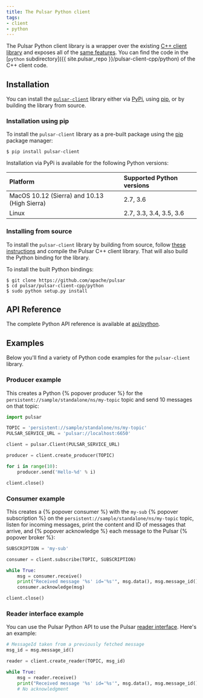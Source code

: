 ```yaml
---
title: The Pulsar Python client
tags:
- client
- python
---
```


<!--

    Licensed to the Apache Software Foundation (ASF) under one
    or more contributor license agreements.  See the NOTICE file
    distributed with this work for additional information
    regarding copyright ownership.  The ASF licenses this file
    to you under the Apache License, Version 2.0 (the
    "License"); you may not use this file except in compliance
    with the License.  You may obtain a copy of the License at

      http://www.apache.org/licenses/LICENSE-2.0

    Unless required by applicable law or agreed to in writing,
    software distributed under the License is distributed on an
    "AS IS" BASIS, WITHOUT WARRANTIES OR CONDITIONS OF ANY
    KIND, either express or implied.  See the License for the
    specific language governing permissions and limitations
    under the License.

-->

The Pulsar Python client library is a wrapper over the existing [C++ client library](../Cpp) and exposes all of the [same features](../../../../api/cpp). You can find the code in the [`python` subdirectory]({{ site.pulsar_repo }}/pulsar-client-cpp/python) of the C++ client code.

## Installation

You can install the [`pulsar-client`](https://pypi.python.org/pypi/pulsar-client) library either via [PyPi](https://pypi.python.org/pypi), using [pip](#installation-using-pip), or by building the library from source.

### Installation using pip

To install the `pulsar-client` library as a pre-built package using the [pip](https://pip.pypa.io/en/stable/) package manager:

```shell
$ pip install pulsar-client
```

Installation via PyPi is available for the following Python versions:

Platform | Supported Python versions
:--------|:-------------------------
MacOS 10.12 (Sierra) and 10.13 (High Sierra) | 2.7, 3.6
Linux | 2.7, 3.3, 3.4, 3.5, 3.6

### Installing from source

To install the `pulsar-client` library by building from source, follow [these instructions](../Cpp#compilation) and compile the Pulsar C++ client library. That will also build the Python binding for the library.

To install the built Python bindings:

```shell
$ git clone https://github.com/apache/pulsar
$ cd pulsar/pulsar-client-cpp/python
$ sudo python setup.py install
```

## API Reference

The complete Python API reference is available at [api/python]({{site.baseUrl}}/api/python).

## Examples

Below you'll find a variety of Python code examples for the `pulsar-client` library.

### Producer example

This creates a Python {% popover producer %} for the `persistent://sample/standalone/ns/my-topic` topic and send 10 messages on that topic:

```python
import pulsar

TOPIC = 'persistent://sample/standalone/ns/my-topic'
PULSAR_SERVICE_URL = 'pulsar://localhost:6650'

client = pulsar.Client(PULSAR_SERVICE_URL)

producer = client.create_producer(TOPIC)

for i in range(10):
    producer.send('Hello-%d' % i)

client.close()
```

### Consumer example

This creates a {% popover consumer %} with the `my-sub` {% popover subscription %} on the `persistent://sample/standalone/ns/my-topic` topic, listen for incoming messages, print the content and ID of messages that arrive, and {% popover acknowledge %} each message to the Pulsar {% popover broker %}:

```python
SUBSCRIPTION = 'my-sub'

consumer = client.subscribe(TOPIC, SUBSCRIPTION)

while True:
    msg = consumer.receive()
    print("Received message '%s' id='%s'", msg.data(), msg.message_id())
    consumer.acknowledge(msg)

client.close()
```

### Reader interface example

You can use the Pulsar Python API to use the Pulsar [reader interface](../../getting-started/ConceptsAndArchitecture#reader-interface). Here's an example:

```python
# MessageId taken from a previously fetched message
msg_id = msg.message_id()

reader = client.create_reader(TOPIC, msg_id)

while True:
    msg = reader.receive()
    print("Received message '%s' id='%s'", msg.data(), msg.message_id())
    # No acknowledgment
```